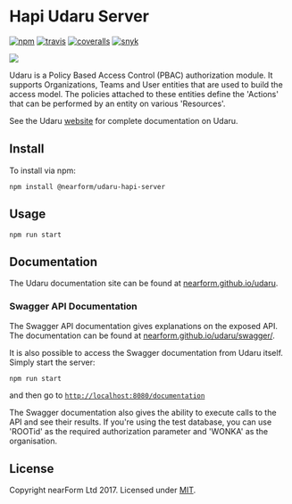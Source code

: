 # Hapi Udaru Server
[![npm][npm-badge]][npm-url]
[![travis][travis-badge]][travis-url]
[![coveralls][coveralls-badge]][coveralls-url]
[![snyk][snyk-badge]][snyk-url]

<img src="https://github.com/nearform/udaru/raw/master/docs/logo.jpg">

Udaru is a Policy Based Access Control (PBAC) authorization module. It supports Organizations, Teams and User entities that are used to build the access model. The policies attached to these entities define the 'Actions' that can be performed by an entity on various 'Resources'.

See the Udaru [website](https://nearform.github.io/udaru/) for complete documentation on Udaru.

## Install
To install via npm:

```
npm install @nearform/udaru-hapi-server
```

## Usage

```
npm run start
```

## Documentation

The Udaru documentation site can be found at [nearform.github.io/udaru][docs-site].

### Swagger API Documentation

The Swagger API documentation gives explanations on the exposed API. The documentation can be found at [nearform.github.io/udaru/swagger/][swagger-docs-url].

It is also possible to access the Swagger documentation from Udaru itself. Simply start the server:

```
npm run start
```

and then go to [`http://localhost:8080/documentation`][swagger-link]

The Swagger documentation also gives the ability to execute calls to the API and see their results. If you're using the test database, you can use 'ROOTid' as the required authorization parameter and 'WONKA' as the organisation.

## License

Copyright nearForm Ltd 2017. Licensed under [MIT][license].

[license]: ./LICENSE.md
[travis-badge]: https://travis-ci.org/nearform/udaru.svg?branch=master
[travis-url]: https://travis-ci.org/nearform/udaru
[npm-badge]: https://badge.fury.io/js/%40nearform%2Fudaru-hapi-server.svg
[npm-url]: https://npmjs.org/package/%40nearform%2Fudaru-hapi-server
[coveralls-badge]: https://coveralls.io/repos/nearform/udaru/badge.svg?branch=master&service=github
[coveralls-url]: https://coveralls.io/github/nearform/udaru?branch=master
[snyk-badge]: https://snyk.io/test/github/nearform/udaru/badge.svg
[snyk-url]: https://snyk.io/test/github/nearform/udaru
[swagger-link]: http://localhost:8080/documentation
[docs-site]: https://nearform.github.io/udaru
[swagger-docs-url]: https://nearform.github.io/udaru/swagger/

